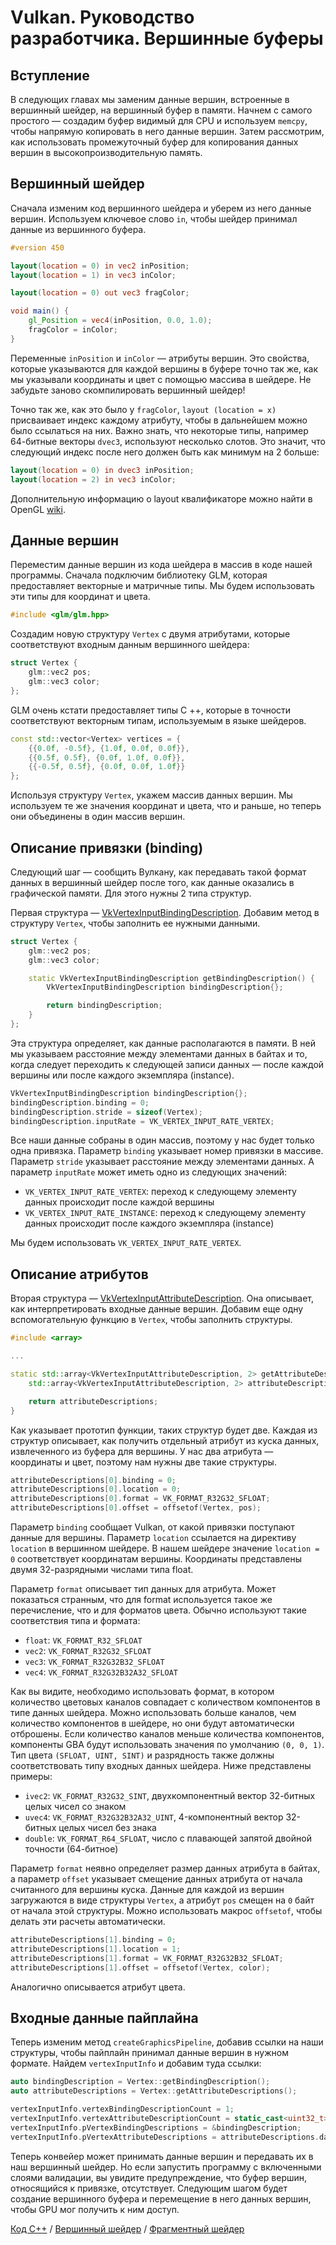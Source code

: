 # Vulkan. Руководство разработчика. Вершинные буферы

## Вступление

В следующих главах мы заменим данные вершин, встроенные в вершинный шейдер, на вершинный буфер в памяти. Начнем с самого простого — создадим буфер видимый для CPU и используем `memcpy`, чтобы напрямую копировать в него данные вершин. Затем рассмотрим, как использовать промежуточный буфер для копирования данных вершин в высокопроизводительную память.

## Вершинный шейдер

Сначала изменим код вершинного шейдера и уберем из него данные вершин. Используем ключевое слово `in`, чтобы шейдер принимал данные из вершинного буфера.

```glsl
#version 450

layout(location = 0) in vec2 inPosition;
layout(location = 1) in vec3 inColor;

layout(location = 0) out vec3 fragColor;

void main() {
    gl_Position = vec4(inPosition, 0.0, 1.0);
    fragColor = inColor;
}
```

Переменные `inPosition` и `inColor` — атрибуты вершин. Это свойства, которые указываются для каждой вершины в буфере точно так же, как мы указывали координаты и цвет с помощью массива в шейдере. Не забудьте заново скомпилировать вершинный шейдер!

Точно так же, как это было у `fragColor`, `layout (location = x)` присваивает индекс каждому атрибуту, чтобы в дальнейшем можно было ссылаться на них. Важно знать, что некоторые типы, например 64-битные векторы `dvec3`, используют несколько слотов. Это значит, что следующий индекс после него должен быть как минимум на 2 больше:

```glsl
layout(location = 0) in dvec3 inPosition;
layout(location = 2) in vec3 inColor;
```

Дополнительную информацию о layout квалификаторе можно найти в OpenGL [wiki](https://www.khronos.org/opengl/wiki/Layout_Qualifier_(GLSL)).

## Данные вершин

Переместим данные вершин из кода шейдера в массив в коде нашей программы. Сначала подключим библиотеку GLM, которая предоставляет векторные и матричные типы. Мы будем использовать эти типы для координат и цвета.

```cpp
#include <glm/glm.hpp>
```

Создадим новую структуру `Vertex` с двумя атрибутами, которые соответствуют входным данным вершинного шейдера:

```cpp
struct Vertex {
    glm::vec2 pos;
    glm::vec3 color;
};
```

GLM очень кстати предоставляет типы C ++, которые в точности соответствуют векторным типам, используемым в языке шейдеров.

```cpp
const std::vector<Vertex> vertices = {
    {{0.0f, -0.5f}, {1.0f, 0.0f, 0.0f}},
    {{0.5f, 0.5f}, {0.0f, 1.0f, 0.0f}},
    {{-0.5f, 0.5f}, {0.0f, 0.0f, 1.0f}}
};
```

Используя структуру `Vertex`, укажем массив данных вершин. Мы используем те же значения координат и цвета, что и раньше, но теперь они объединены в один массив вершин.

## Описание привязки \(binding\)

Следующий шаг — сообщить Вулкану, как передавать такой формат данных в вершинный шейдер после того, как данные оказались в графической памяти. Для этого нужны 2 типа структур.

Первая структура — [VkVertexInputBindingDescription](https://www.khronos.org/registry/vulkan/specs/1.2-extensions/man/html/VkVertexInputBindingDescription.html). Добавим метод в структуру `Vertex`, чтобы заполнить ее нужными данными.

```cpp
struct Vertex {
    glm::vec2 pos;
    glm::vec3 color;

    static VkVertexInputBindingDescription getBindingDescription() {
        VkVertexInputBindingDescription bindingDescription{};

        return bindingDescription;
    }
};
```

Эта структура определяет, как данные располагаются в памяти. В ней мы указываем расстояние между элементами данных в байтах и то, когда следует переходить к следующей записи данных — после каждой вершины или после каждого экземпляра \(instance\).

```cpp
VkVertexInputBindingDescription bindingDescription{};
bindingDescription.binding = 0;
bindingDescription.stride = sizeof(Vertex);
bindingDescription.inputRate = VK_VERTEX_INPUT_RATE_VERTEX;
```

Все наши данные собраны в один массив, поэтому у нас будет только одна привязка. Параметр `binding` указывает номер привязки в массиве. Параметр `stride` указывает расстояние между элементами данных. А параметр `inputRate` может иметь одно из следующих значений:

 - `VK_VERTEX_INPUT_RATE_VERTEX`: переход к следующему элементу данных происходит после каждой вершины
 - `VK_VERTEX_INPUT_RATE_INSTANCE`: переход к следующему элементу данных происходит после каждого экземпляра (instance)

Мы будем использовать `VK_VERTEX_INPUT_RATE_VERTEX`.

## Описание атрибутов

Вторая структура — [VkVertexInputAttributeDescription](https://www.khronos.org/registry/vulkan/specs/1.2-extensions/man/html/VkVertexInputAttributeDescription.html). Она описывает, как интерпретировать входные данные вершин. Добавим еще одну вспомогательную функцию в `Vertex`, чтобы заполнить структуры.

```cpp
#include <array>

...

static std::array<VkVertexInputAttributeDescription, 2> getAttributeDescriptions() {
    std::array<VkVertexInputAttributeDescription, 2> attributeDescriptions{};

    return attributeDescriptions;
}
```

Как указывает прототип функции, таких структур будет две. Каждая из структур описывает, как получить отдельный атрибут из куска данных, извлеченного из буфера для вершины. У нас два атрибута — координаты и цвет, поэтому нам нужны две такие структуры.

```cpp
attributeDescriptions[0].binding = 0;
attributeDescriptions[0].location = 0;
attributeDescriptions[0].format = VK_FORMAT_R32G32_SFLOAT;
attributeDescriptions[0].offset = offsetof(Vertex, pos);
```

Параметр `binding` сообщает Vulkan, от какой привязки поступают данные для вершины. Параметр `location` ссылается на директиву `location` в вершинном шейдере. В нашем шейдере значение `location = 0` соответствует координатам вершины. Координаты представлены двумя 32-разрядными числами типа float.

Параметр `format` описывает тип данных для атрибута. Может показаться странным, что для format используется такое же перечисление, что и для форматов цвета. Обычно используют такие соответствия типа и формата:

 - `float`: `VK_FORMAT_R32_SFLOAT`
 - `vec2`: `VK_FORMAT_R32G32_SFLOAT`
 - `vec3`: `VK_FORMAT_R32G32B32_SFLOAT`
 - `vec4`: `VK_FORMAT_R32G32B32A32_SFLOAT`

Как вы видите, необходимо использовать формат, в котором количество цветовых каналов совпадает с количеством компонентов в типе данных шейдера. Можно использовать больше каналов, чем количество компонентов в шейдере, но они будут автоматически отброшены. Если количество каналов меньше количества компонентов, компоненты GBA будут использовать значения по умолчанию `(0, 0, 1)`. Тип цвета `(SFLOAT, UINT, SINT)` и разрядность также должны соответствовать типу входных данных шейдера. Ниже представлены примеры:

 - `ivec2`: `VK_FORMAT_R32G32_SINT`, двухкомпонентный вектор 32-битных целых чисел со знаком
 - `uvec4`: `VK_FORMAT_R32G32B32A32_UINT`, 4-компонентный вектор 32-битных целых чисел без знака
 - `double`: `VK_FORMAT_R64_SFLOAT`, число с плавающей запятой двойной точности \(64-битное\)


Параметр `format` неявно определяет размер данных атрибута в байтах, а параметр `offset` указывает смещение данных атрибута от начала считанного для вершины куска. Данные для каждой из вершин загружаются в виде структуры `Vertex`, а атрибут `pos` смещен на `0` байт от начала этой структуры. Можно использовать макрос `offsetof`, чтобы делать эти расчеты автоматически.

```cpp
attributeDescriptions[1].binding = 0;
attributeDescriptions[1].location = 1;
attributeDescriptions[1].format = VK_FORMAT_R32G32B32_SFLOAT;
attributeDescriptions[1].offset = offsetof(Vertex, color);
```

Аналогично описывается атрибут цвета.

## Входные данные пайплайна

Теперь изменим метод `createGraphicsPipeline`, добавив ссылки на наши структуры, чтобы пайплайн принимал данные вершин в нужном формате. Найдем `vertexInputInfo` и добавим туда ссылки:

```cpp
auto bindingDescription = Vertex::getBindingDescription();
auto attributeDescriptions = Vertex::getAttributeDescriptions();

vertexInputInfo.vertexBindingDescriptionCount = 1;
vertexInputInfo.vertexAttributeDescriptionCount = static_cast<uint32_t>(attributeDescriptions.size());
vertexInputInfo.pVertexBindingDescriptions = &bindingDescription;
vertexInputInfo.pVertexAttributeDescriptions = attributeDescriptions.data();
```

Теперь конвейер может принимать данные вершин и передавать их в наш вершинный шейдер. Но если запустить программу с включенными слоями валидации, вы увидите предупреждение, что буфер вершин, относящийся к привязке, отсутствует. Следующим шагом будет создание вершинного буфера и перемещение в него данных вершин, чтобы GPU мог получить к ним доступ.

[Код C++](17_vertex_input.cpp) / [Вершинный шейдер](17_shader_vertexbuffer.vert) / [Фрагментный шейдер](17_shader_vertexbuffer.frag)
